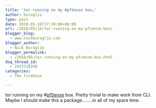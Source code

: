 ```yaml
---
title: 'tor running on my #pfSense box…'
author: buraglio
type: post
date: 2010-05-16T17:39:00+00:00
url: /2010/05/16/tor-running-on-my-pfsense-box/
blogger_blog:
  - www.nickburaglio.com
blogger_author:
  - Nick Buraglio
blogger_permalink:
  - /2010/05/tor-running-on-my-pfsense-box.html
dsq_thread_id:
  - 2437218330
categories:
  - The firehose

---
```

tor running on my #[pfSense][1] box. Pretty trivial to make work from CLI. Maybe I should make this a package&#8230;&#8230;..in all of my spare time.

 [1]: http://search.twitter.com/search?q=%23pfSense